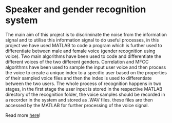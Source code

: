 # Speaker and gender recognition system

The main aim of this project is to discriminate the noise from the information signal and to utilise this information signal to do useful processes, in this project we have used MATLAB to code a program which is further used to differentiate between male and female voice (gender recognition using voice). Two main algorithms have been used to code and differentiate the different voices of the two different genders. Correlation and MFCC algorithms have been used to sample the input user voice and then process the voice to create a unique index to a specific user based on the properties of their sampled voice files and then the index is used to differentiate between the two users. The whole process of recognition happens in two stages, in the first stage the user input is stored in the respective MATLAB directory of the recognition folder, the voice samples should be recorded in a recorder in the system and stored as .WAV files. these files are then accessed by the MATLAB for further processing of the voice signal.

Read more [here](https://sites.google.com/view/kevintom/projects/speaker-and-gender-recognition-systems-using-speech-processing)!
